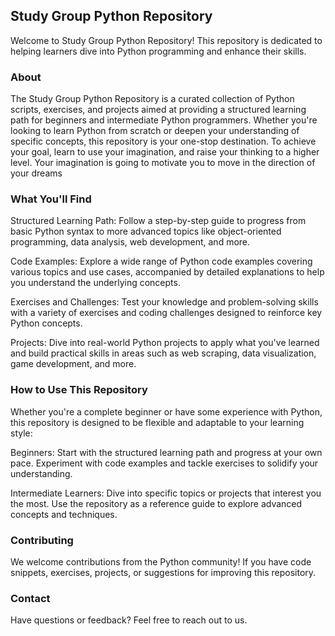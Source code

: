 ## Study Group Python Repository 

Welcome to Study Group Python Repository! This repository is dedicated to helping learners dive into Python programming and enhance their skills.

### About
The Study Group Python Repository is a curated collection of Python scripts, exercises, and projects aimed at providing a structured learning path for beginners and intermediate Python programmers. Whether you're looking to learn Python from scratch or deepen your understanding of specific concepts, this repository is your one-stop destination.
To achieve your goal, learn to use your imagination, and raise your thinking to a higher level. Your imagination is going to motivate you to move in the direction of your dreams

### What You'll Find
Structured Learning Path: Follow a step-by-step guide to progress from basic Python syntax to more advanced topics like object-oriented programming, data analysis, web development, and more.

Code Examples: Explore a wide range of Python code examples covering various topics and use cases, accompanied by detailed explanations to help you understand the underlying concepts.

Exercises and Challenges: Test your knowledge and problem-solving skills with a variety of exercises and coding challenges designed to reinforce key Python concepts.

Projects: Dive into real-world Python projects to apply what you've learned and build practical skills in areas such as web scraping, data visualization, game development, and more.

### How to Use This Repository
Whether you're a complete beginner or have some experience with Python, this repository is designed to be flexible and adaptable to your learning style:

Beginners: Start with the structured learning path and progress at your own pace. Experiment with code examples and tackle exercises to solidify your understanding.

Intermediate Learners: Dive into specific topics or projects that interest you the most. Use the repository as a reference guide to explore advanced concepts and techniques.

### Contributing
We welcome contributions from the Python community! If you have code snippets, exercises, projects, or suggestions for improving this repository.

### Contact
Have questions or feedback? Feel free to reach out to us.
